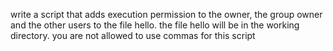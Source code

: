 write a script that adds execution permission to the owner, the group owner and the other users to the file hello. the file hello will be in the working directory. you are not allowed to use commas for this script
